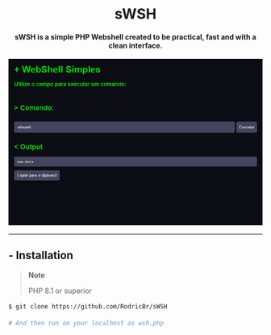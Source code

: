 <h1 align="center">sWSH</h2>

<h4 align="center"><strong>sWSH is a simple PHP Webshell created to be practical, fast and with a clean interface.</strong></h4>

<p align="center">
  <img border="0" src="./.img/wsh-exp.png" alt="Example">
</p>

<hr>

## - Installation
> **Note**
>
> PHP 8.1 or superior
```bash
$ git clone https://github.com/RodricBr/sWSH

# And then run on your localhost as wsh.php
```

<br>
